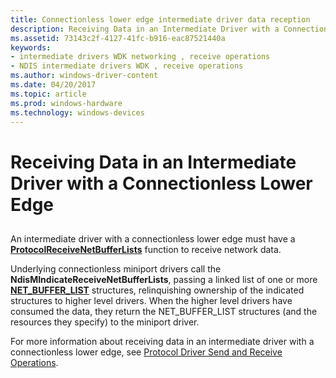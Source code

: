 ```yaml
---
title: Connectionless lower edge intermediate driver data reception
description: Receiving Data in an Intermediate Driver with a Connectionless Lower Edge
ms.assetid: 73143c2f-4127-41fc-b916-eac87521440a
keywords:
- intermediate drivers WDK networking , receive operations
- NDIS intermediate drivers WDK , receive operations
ms.author: windows-driver-content
ms.date: 04/20/2017
ms.topic: article
ms.prod: windows-hardware
ms.technology: windows-devices
---
```


# Receiving Data in an Intermediate Driver with a Connectionless Lower Edge


## <a href="" id="ddk-receiving-data-in-an-intermediate-driver-with-a-connectionless-low"></a>


An intermediate driver with a connectionless lower edge must have a [**ProtocolReceiveNetBufferLists**](https://msdn.microsoft.com/library/windows/hardware/ff570267) function to receive network data.

Underlying connectionless miniport drivers call the **NdisMIndicateReceiveNetBufferLists**, passing a linked list of one or more [**NET\_BUFFER\_LIST**](https://msdn.microsoft.com/library/windows/hardware/ff568388) structures, relinquishing ownership of the indicated structures to higher level drivers. When the higher level drivers have consumed the data, they return the NET\_BUFFER\_LIST structures (and the resources they specify) to the miniport driver.

For more information about receiving data in an intermediate driver with a connectionless lower edge, see [Protocol Driver Send and Receive Operations](protocol-driver-send-and-receive-operations.md).

 

 





